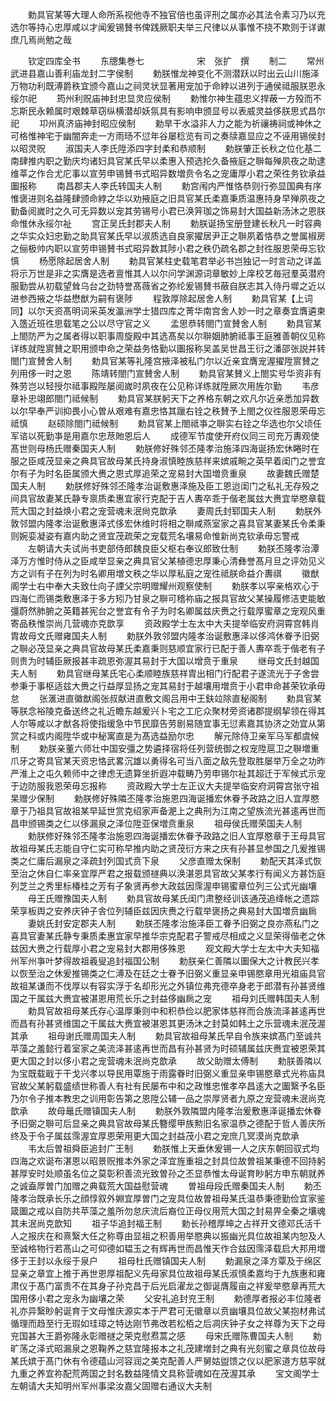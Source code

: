 <!-- { "loadSidebar": true } -->
　　勅具官某等大理人命所系视他寺不独官倍也虽评刑之属亦必其法令素习乃以充选尔等持心忠厚咸以才闻爰锡賛书俾践厥职夫举三尺律以从事惟不挠不欺则于详谳庶几焉尚勉之哉


　　钦定四库全书
　　东牕集巻七　　　　　　宋　张扩　撰
　　制二
　　常州武进县嘉山善利庙龙封二字侯制
　　勅朕惟龙神变化不测潜跃以时出云山川施泽万物功利既溥爵秩宜颁今嘉山之祠灵状显著用宠加于命綍以进列于通侯祗服朕恩永绥尔祀
　　筠州利贶庙神封忠显灵应侯制
　　勅惟尔神生蕴忠义捍蔽一方殁而不忘斯民永赖属时艰棘草窃纵横潜却妖氛具有影响申颁显号以表威灵益侈朕思式昌尔祀
　　卭州真济庙神封昭应侯制
　　勅旱干水溢非人力之能为祈禳祷祠或神休之可格惟神宅于幽闇奔走一方雨旸不愆年谷屡稔览有司之奏牍嘉显应之不诬用锡侯封以昭灵贶
　　淑国夫人李氏陞添四字封柔和恭顺制
　　勅朕肇正长秋之位化基二南肆推内职之勤庆均诸妇具官某氏早以柔惠入预选抡久备掖庭之聨每殚夙夜之助逮维莘之作合尤庀事以宣劳申锡賛书式昭异数増贲令名之宠庸厚小君之荣徃务钦承益圗报称
　　南昌郡夫人李氏转国夫人制
　　勅宫闱内严惟恪恭则行弥显国典有序惟褒进则名益隆肆颁命綍之华以劝掖庭之旧具官某氏柔嘉秉质温惠持身早殚夙夜之勤备阅嵗时之久可无异数以宠其劳锡号小君已涣笄珈之饰易封大国益新汤沐之恩朕命惟休永绥尔祉
　　宫正吴氏封郡夫人制
　　勅朕诞扬宝册登建长秋凡一时容典之华实众妇忠勤之助具官某氏早以淑质选自良家擢居尹正之聨夙着恪恭之誉属椒房之俪极帅内职以宣劳申锡賛书式昭异数其陟小君之秩仍疏名郡之封徃服恩荣毋忘钦慎
　　杨愿除起居舍人制
　　勅具官某柱史载笔君举必书岂独记一时言动之详盖将示万世是非之实膺是选者亶惟其人以尔问学渊源词章敏妙上庠校艺毎冠羣英潜府服勤尝从初载望耸乌台之劲特誉髙薇省之弥纶爰锡賛书蔽自朕志其入侍丹墀之近以进参西掖之华益懋猷为嗣有褒陟
　　程敦厚除起居舍人制
　　勅具官某【上词同】以尔天资髙明词采英发瀛洲学士猎四库之菁华南宫舍人妙一时之章奏宜膺遴柬入簉近班徃思载笔之公以尽守官之义
　　孟思恭转閤门宣賛舍人制
　　勅具官某上閤防严为之属者得以职事周旋殿中其选髙矣以尔聨姻肺腑祗事王庭雅善朝仪见称详练就陞賔賛之职用颁申命之荣益务恪勤以圗报称吴盖吴世昌王衍之潘邵张説并转閤门宣賛舍人制
　　勅具官某等礼隆宫掖泽被私门尔以近亲宜膺宠渥擢陞賔賛之列用侈一时之恩
　　陈靖转閤门宣賛舍人制
　　勅具官某賛义上閤实号华资非有殊劳岂以轻授尔祗事殿陛屡阅嵗时夙夜在公见称详练就陞厥次用旌尔勤
　　韦彦章补忠翊郎閤门祗候制
　　勅具官某朕躬天下之养格东朝之欢凡尔近亲悉加异数以尔早奉严训抑畏小心曽从艰难有嘉忠恪其躐右铨之秩賛予上閤之仪徃服恩荣毋忘祗慎
　　赵硕除閤门祗候制
　　勅具官某上閤祗亊之聨实右铨之华选也尔父顷任军谘以死勤亊是用嘉尔忠荩貤恩后人
　　成德军节度使开府仪同三司充万夀观使髙世则母杨氏赠秦国夫人制
　　勅朕修好殊邻丕隆孝治施泽四海诞扬宏休睠时在服之臣咸茂显亲之典具官故母某氏持身淑慎睦族慈祥来嫔戚畹之英早着闺门之誉宜尔有子为时名臣属颁大赉之恩式厚追荣之宠易封大国増贲重泉
　　故妻魏氏赠楚国夫人制
　　勅朕修好殊邻丕隆孝治诞敷惠泽施及臣工恩迨闺门之私礼无存殁之间具官故妻某氏静专禀质柔惠宜家行克配于吉人夀卒乖于偕老属玆大赉宜举愍章载荒大国之封益焕小君之宠营魂未泯尙克歆承
　　妻周氏封郓国夫人制
　　勅朕外敦邻盟内隆孝治诞敷惠泽式侈宏休维时将相之聨咸燕室家之喜具官某妻某氏令柔秉则婉娈凝姿有嘉内助之贤宜茂疏荣之宠载荒名壤易命惟新尚克钦承毋忘警戒
　　左朝请大夫试尚书吏部侍郎魏良臣父枢右奉议郎致仕制
　　勅朕丕隆孝治潭泽万方惟时侍从之臣咸举显亲之典具官父某植德忠厚秉心清彝誉髙月旦之评効见义方之训有子在列为时名卿用増文秩之华以厚私庭之宠徃祗朕命益介夀祺
　　徽猷阁学士右中奉大夫致仕向子諲父宗明赠耀州观察使制
　　勅朕孝以寜亲格欢心于四海仁而锡类敷惠泽于多方矧乃甘泉之聨可稽祢庙之报具官故父某操履修洁吏能敏彊蔚然肺腑之英籍甚宪台之誉宜有令子为时名卿属兹庆赉之行载厚蜜章之宠观风重寄品秩惟崇尚几营魂亦克歆享
　　资政殿学士左太中大夫提举临安府洞霄宫韩肖胄故母文氏赠雍国夫人制
　　勅朕外敦邻盟内隆孝治诞敷惠泽以侈鸿休眷予旧弼之聨必茂显亲之典具官故母某氏柔嘉秉则慈顺宜家行已配于善人夀卒乖于偕老有子则贵为时辅臣厥报甚丰疏恩弥渥其易封于大国以增贲于重泉
　　继母文氏封越国夫人制
　　勅具官继母某氏宅心柔顺睦族慈祥胄出相门行配君子遂流光于子舍尝参秉于事枢适兹大赉之行益厚显扬之宠其易封于越壤用増贲于小君申命甚荣钦承毋怠
　　张滙进直徽猷阁张叔献进直敷文阁吕用中王鈇竝除直秘阁制
　　勅具官某等朕念裕陵克备送终之礼近瞻东越爰兴卜宅之工庀众聚材旁资诸郡提纲挈领在得其人尔等咸以才猷各将使指缓急中节民靡告劳剧易随宜事无愆素嘉其协济之効宜从第赏之科或内阁陞华或中秘寓直是为髙选益励尔忠
　　解元除侍卫亲军马军都虞候制
　　勅朕亲董六师壮中国安彊之势遴择宿将任列营统御之权宠陞扈卫之聨増重爪牙之寄具官某天资忠恪武畧沉雄以勇得名可当八面之敌先登取胜屡举万全之功昨严淮上之屯久赖师中之律虑无遗算坐折遐冲载畴乃劳申锡尔祉其超迁于军候式示宠于边防服我恩荣毋忘报称
　　资政殿大学士左正议大夫提举临安府洞霄宫张守祖杲赠少保制
　　勅朕修好殊隣丕隆孝治施恩四海诞播宏休眷予政路之旧人宜厚愍章于乃祖具官故祖某早延世赏克绍家声备淝上之典刑为江南之望族流光甚逺再世而昌申颁锡类之仁以侈漏泉之泽位陞亚保増贲重泉
　　祖母侯氏赠荣国夫人制
　　勅朕修好殊邻丕隆孝治施恩四海诞播宏休眷予政路之旧人宜厚愍章于王母具官故祖母某氏志能自守仁实可称早推内助之贤茂衍方来之庆有孙甚显参国之几爰推锡类之仁庸后漏泉之泽疏封列国式贲下泉
　　父彦直赠太保制
　　勅配天其泽式恢至治之休自仁率亲宜厚严君之报载颁禭典以涣湛恩具官故父某孝行有闻义方甚饬庭列芝兰之秀里标椿桂之芳有子象贤再参大政兹因霈渥申锡蜜章位列三公式光幽壤
　　母王氏赠豫国夫人制
　　勅具官故母某氏闺门肃整经训该通茂追绛帐之遗踪荣享板舆之安养庆钟子舎位列辅臣兹因庆赉之行载举褒扬之典易封大国増贲幽扄
　　妻姚氏封安定郡夫人制
　　勅朕丕隆孝治施泽臣工眷予旧弼之良亦燕私门之喜具官妻某氏静专秉质柔惠宜家早推华宗克配君子警戒尽相成之义显荣得偕老之休兹因大赉之行载厚小君之宠易封大郡用侈殊恩
　　观文殿大学士左太中大夫知福州军州亊叶梦得故祖羲叟追封福国公制
　　勅朕亲仁善隣以圗保大之计教民兴孝以恢至治之休爰推锡类之仁溥及在廷之士眷予旧弼义重显亲申锡愍章用光祖庙具官故祖某谦而不伐厚以有容实浮于名却形光之外镇位弗充德卒身老于郎潜有孙甚贤维国之干属兹大赉宜被湛恩用荒长乐之封益侈幽扄之宠
　　祖母刘氏赠韩国夫人制
　　勅具官故祖母某氏存心温厚秉则中和积恭俭以肥家体慈祥而合族流泽甚逺再世而昌有孙甚贤维国之干属兹大赉宜被湛恩其更汤沐之封莫如韩土之乐营魂未泯茂渥其承
　　祖母谢氏赠周国夫人制
　　勅具官故祖母某氏早自令族来嫔髙门至诚共苹藻之羞懿行着室家之美流泽甚逺再世而昌有孙甚贤为时硕辅属兹庆赉宜被恩荣其更大国之封以侈小君之宠营魂未泯尚克歆承
　　故父助赠太傅制
　　勅朕善隣以为宝既载戢于干戈兴孝以导民用覃施于雨露眷时旧弼义重显亲申锡愍章式光祢庙具官故父某躬载盛绩世称善人有社有民屡布中和之政惟忠惟孝卒昌逺大之圗繄予名臣乃尔令子推本教忠之训用彰告第之恩陞公辅一品之崇厚贤者九原之宠营魂未泯尚克歆承
　　故母鼂氏赠镇国夫人制
　　勅朕外敦隣盟内隆孝治爰敷惠泽诞播宏休眷予旧弼之聨可后显亲之典具官故母某氏簪缨甲族勲旧名家温恭之德配于哲人善庆所终及于令子属兹霈渥宜厚恩荣用更大国之封益茂小君之宠庶几冥漠尚克歆承
　　韦太后曽祖舜臣追封广王制
　　勅朕惟上天垂休爰锡一人之庆东朝回驭式均四海之欢诞布湛恩以昭景贶推本外家之泽宜旌重祖之封具位故曽祖某秉德不回持躬甚厚安时处顺虽名位之莫彰积善流光致曽孙之丕显恭惟太母诞育眇躬方申东朝就养之诚盍厚曽门加赠之典载荒大国益慰营魂
　　曽祖母段氏赠秦国夫人制
　　勅丕隆孝治既承长乐之顔惇叙外婣宜厚曽门之宠具位故曽祖母某氏温恭秉德勤俭宜家鉴箴圗之戒以自防共苹藻之羞所勿怠庆流后裔位正母仪用荒大国之封易畀全秦之壤魂其未泯尚克歆知
　　祖子华追封福王制
　　勅长孙稽厚坤之占祥开文德邓氏活千人之报庆在和熹繄大任之称尊由显祖之积善用举愍典以振幽光具位故祖某内恕及人至诚格物行若髙山之可仰德如韫玉之有辉再世而昌惟天作合兹因霈泽载启大邦用増侈于王封以永绥于泉户
　　祖母杜氏赠镇国夫人制
　　勅漏泉之泽方覃及于绵区显亲之章宜上推于再世恩厚祖配义先母家具位故祖母某氏淑慎柔嘉均于九族惠和雍肃仪于髙门富贵不在其身子孙克昌于后光启濯龙之御诞膺履亩之祥爰举愍章再荒大国用侈小君之宠永为幽壤之荣
　　父安礼追封兖王制
　　勅德厚者报必丰位隆者礼亦异繄眇躬诞育于文母惟庆源实本于严君可无徽章以贲幽壤具位故父某抱材弗试循理而趋至行无瑕如珪璋之特达刚节弗改若松栢之后凋庆钟子女之祥尊为天下之母兖国甚大王爵弥隆永彰赠禭之荣克慰焄蒿之感
　　母宋氏赠陈曹国夫人制
　　勅旷荡之泽式昭漏泉之恩鞠养之慈宜隆报本之礼茂建増封之典有光刻蜜之章具位故母某氏嫔于髙门休有令德蕴山河容润之美克配善人严舅姑盥馈之仪以肥家道方慈寜就九重之养宜祢配荒两国之封名数益隆情文具称营魂如在茂渥其承
　　宝文阁学士左朝请大夫知明州军州事梁汝嘉父固赠右通议大夫制
